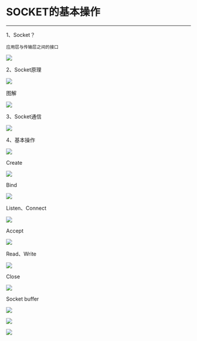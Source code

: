 # SOCKET的基本操作

---

1、Socket？
    
    应用层与传输层之间的接口
![](./photo/2202.png)

2、Socket原理

![](./photo/2203.png)

图解

![](./photo/2204.png)


3、Socket通信

![](./photo/2205.png)

4、基本操作

![](./photo/2206.png)

Create

![](./photo/2207.png)

Bind

![](./photo/2208.png)

Listen、Connect

![](./photo/2209.png)

Accept

![](./photo/2210.png)

Read、Write

![](./photo/2211.png)

Close

![](./photo/2212.png)

Socket buffer

![](./photo/2213.png)

![](./photo/2214.png)

![](./photo/2215.png)